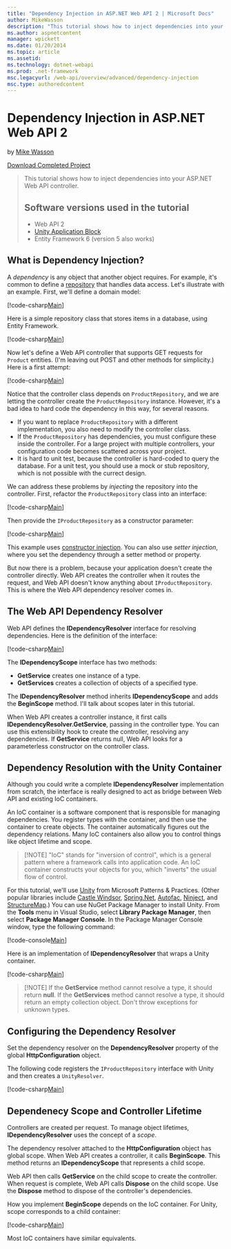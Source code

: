 ```yaml
---
title: "Dependency Injection in ASP.NET Web API 2 | Microsoft Docs"
author: MikeWasson
description: "This tutorial shows how to inject dependencies into your ASP.NET Web API controller. Software versions used in the tutorial Web API 2 Unity Application Block..."
ms.author: aspnetcontent
manager: wpickett
ms.date: 01/20/2014
ms.topic: article
ms.assetid: 
ms.technology: dotnet-webapi
ms.prod: .net-framework
msc.legacyurl: /web-api/overview/advanced/dependency-injection
msc.type: authoredcontent
---
```

Dependency Injection in ASP.NET Web API 2
====================
by [Mike Wasson](https://github.com/MikeWasson)

[Download Completed Project](http://code.msdn.microsoft.com/ASP-NET-Web-API-Tutorial-468ee148)

> This tutorial shows how to inject dependencies into your ASP.NET Web API controller.
> 
> ## Software versions used in the tutorial
> 
> 
> - Web API 2
> - [Unity Application Block](https://www.nuget.org/packages/Unity/)
> - Entity Framework 6 (version 5 also works)


## What is Dependency Injection?

A *dependency* is any object that another object requires. For example, it's common to define a [repository](http://martinfowler.com/eaaCatalog/repository.html) that handles data access. Let's illustrate with an example. First, we'll define a domain model:

[!code-csharp[Main](dependency-injection/samples/sample1.cs)]

Here is a simple repository class that stores items in a database, using Entity Framework.

[!code-csharp[Main](dependency-injection/samples/sample2.cs)]

Now let's define a Web API controller that supports GET requests for `Product` entities. (I'm leaving out POST and other methods for simplicity.) Here is a first attempt:

[!code-csharp[Main](dependency-injection/samples/sample3.cs)]

Notice that the controller class depends on `ProductRepository`, and we are letting the controller create the `ProductRepository` instance. However, it's a bad idea to hard code the dependency in this way, for several reasons.

- If you want to replace `ProductRepository` with a different implementation, you also need to modify the controller class.
- If the `ProductRepository` has dependencies, you must configure these inside the controller. For a large project with multiple controllers, your configuration code becomes scattered across your project.
- It is hard to unit test, because the controller is hard-coded to query the database. For a unit test, you should use a mock or stub repository, which is not possible with the currect design.

We can address these problems by *injecting* the repository into the controller. First, refactor the `ProductRepository` class into an interface:

[!code-csharp[Main](dependency-injection/samples/sample4.cs)]

Then provide the `IProductRepository` as a constructor parameter:

[!code-csharp[Main](dependency-injection/samples/sample5.cs)]

This example uses [constructor injection](http://www.martinfowler.com/articles/injection.html#FormsOfDependencyInjection). You can also use *setter injection*, where you set the dependency through a setter method or property.

But now there is a problem, because your application doesn't create the controller directly. Web API creates the controller when it routes the request, and Web API doesn't know anything about `IProductRepository`. This is where the Web API dependency resolver comes in.

## The Web API Dependency Resolver

Web API defines the **IDependencyResolver** interface for resolving dependencies. Here is the definition of the interface:

[!code-csharp[Main](dependency-injection/samples/sample6.cs)]

The **IDependencyScope** interface has two methods:

- **GetService** creates one instance of a type.
- **GetServices** creates a collection of objects of a specified type.

The **IDependencyResolver** method inherits **IDependencyScope** and adds the **BeginScope** method. I'll talk about scopes later in this tutorial.

When Web API creates a controller instance, it first calls **IDependencyResolver.GetService**, passing in the controller type. You can use this extensibility hook to create the controller, resolving any dependencies. If **GetService** returns null, Web API looks for a parameterless constructor on the controller class.

## Dependency Resolution with the Unity Container

Although you could write a complete **IDependencyResolver** implementation from scratch, the interface is really designed to act as bridge between Web API and existing IoC containers.

An IoC container is a software component that is responsible for managing dependencies. You register types with the container, and then use the container to create objects. The container automatically figures out the dependency relations. Many IoC containers also allow you to control things like object lifetime and scope.

> [!NOTE] "IoC" stands for "inversion of control", which is a general pattern where a framework calls into application code. An IoC container constructs your objects for you, which "inverts" the usual flow of control.


For this tutorial, we'll use [Unity](https://msdn.microsoft.com/en-us/library/ff647202.aspx) from Microsoft Patterns &amp; Practices. (Other popular libraries include [Castle Windsor](http://www.castleproject.org/), [Spring.Net](http://www.springframework.net/), [Autofac](https://code.google.com/p/autofac/), [Ninject](http://www.ninject.org/), and [StructureMap](http://docs.structuremap.net/).) You can use NuGet Package Manager to install Unity. From the **Tools** menu in Visual Studio, select **Library Package Manager**, then select **Package Manager Console**. In the Package Manager Console window, type the following command:

[!code-console[Main](dependency-injection/samples/sample7.cmd)]

Here is an implementation of **IDependencyResolver** that wraps a Unity container.

[!code-csharp[Main](dependency-injection/samples/sample8.cs)]

> [!NOTE] If the **GetService** method cannot resolve a type, it should return **null**. If the **GetServices** method cannot resolve a type, it should return an empty collection object. Don't throw exceptions for unknown types.


## Configuring the Dependency Resolver

Set the dependency resolver on the **DependencyResolver** property of the global **HttpConfiguration** object.

The following code registers the `IProductRepository` interface with Unity and then creates a `UnityResolver`.

[!code-csharp[Main](dependency-injection/samples/sample9.cs)]

## Dependenecy Scope and Controller Lifetime

Controllers are created per request. To manage object lifetimes, **IDependencyResolver** uses the concept of a *scope*.

The dependency resolver attached to the **HttpConfiguration** object has global scope. When Web API creates a controller, it calls **BeginScope**. This method returns an **IDependencyScope** that represents a child scope.

Web API then calls **GetService** on the child scope to create the controller. When request is complete, Web API calls **Dispose** on the child scope. Use the **Dispose** method to dispose of the controller's dependencies.

How you implement **BeginScope** depends on the IoC container. For Unity, scope corresponds to a child container:

[!code-csharp[Main](dependency-injection/samples/sample10.cs)]

Most IoC containers have similar equivalents.